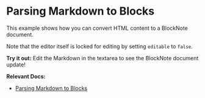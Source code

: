 # Parsing Markdown to Blocks

This example shows how you can convert HTML content to a BlockNote document.

Note that the editor itself is locked for editing by setting `editable` to `false`.

**Try it out:** Edit the Markdown in the textarea to see the BlockNote document update!

**Relevant Docs:**

- [Parsing Markdown to Blocks](/docs/editor-api/converting-blocks#parsing-markdown-to-blocks)
